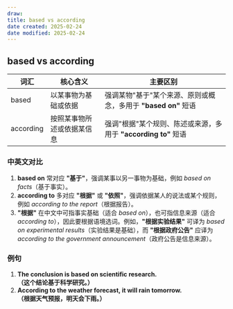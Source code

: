 ```yaml
---
draw:
title: based vs according
date created: 2025-02-24
date modified: 2025-02-24
---
```


## based vs according

|词汇|核心含义|主要区别|
|---|---|---|
|based|以某事物为基础或依据|强调某物"基于"某个来源、原则或概念，多用于 **"based on"** 短语|
|according|按照某事物所述或依据某信息|强调"根据"某个规则、陈述或来源，多用于 **"according to"** 短语|

### 中英文对比

1. **based on** 常对应 **"基于"**，强调某事以另一事物为基础，例如 _based on facts_（基于事实）。
2. **according to** 多对应 **"根据"** 或 **"依照"**，强调依据某人的说法或某个规则，例如 _according to the report_（根据报告）。
3. **"根据"** 在中文中可指事实基础（适合 _based on_），也可指信息来源（适合 _according to_），因此要根据语境选词。例如，**"根据实验结果"** 可译为 _based on experimental results_（实验结果是基础），而 **"根据政府公告"** 应译为 _according to the government announcement_（政府公告是信息来源）。

### 例句

1. **The conclusion is based on scientific research.**  
    **（这个结论基于科学研究。）**
2. **According to the weather forecast, it will rain tomorrow.**  
    **（根据天气预报，明天会下雨。）**
    
